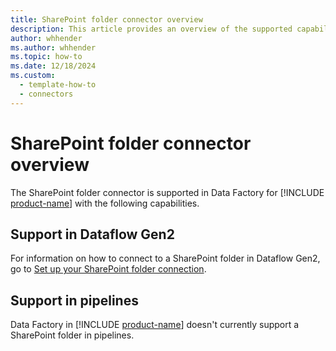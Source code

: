 ```yaml
---
title: SharePoint folder connector overview
description: This article provides an overview of the supported capabilities of the SharePoint folder connector.
author: whhender
ms.author: whhender
ms.topic: how-to
ms.date: 12/18/2024
ms.custom:
  - template-how-to
  - connectors
---
```


# SharePoint folder connector overview

The SharePoint folder connector is supported in Data Factory for [!INCLUDE [product-name](../includes/product-name.md)] with the following capabilities.


## Support in Dataflow Gen2

For information on how to connect to a SharePoint folder in Dataflow Gen2, go to [Set up your SharePoint folder connection](connector-sharepoint-folder.md).

## Support in pipelines

Data Factory in [!INCLUDE [product-name](../includes/product-name.md)] doesn't currently support a SharePoint folder in pipelines.
